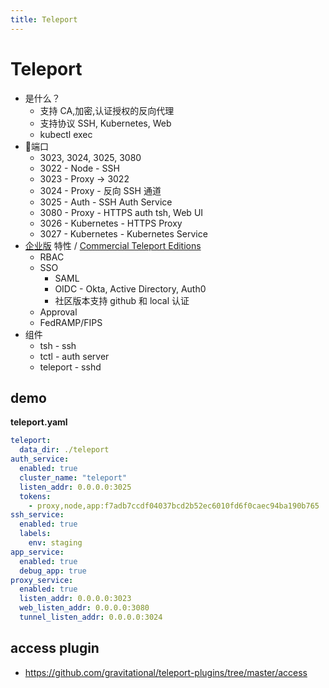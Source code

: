 ```yaml
---
title: Teleport
---
```


# Teleport
* 是什么？
  * 支持 CA,加密,认证授权的反向代理
  * 支持协议 SSH, Kubernetes, Web
  * kubectl exec
* 端口
  * 3023, 3024, 3025, 3080
  * 3022 - Node - SSH
  * 3023 - Proxy -> 3022
  * 3024 - Proxy - 反向 SSH 通道
  * 3025 - Auth - SSH Auth Service
  * 3080 - Proxy - HTTPS auth tsh, Web UI
  * 3026 - Kubernetes - HTTPS Proxy
  * 3027 - Kubernetes - Kubernetes Service
* [企业版](https://goteleport.com/teleport/docs/enterprise/introduction/) 特性 / [Commercial Teleport Editions](https://goteleport.com/teleport/docs/faq/#commercial-teleport-editions)
  * RBAC
  * SSO
    * SAML
    * OIDC - Okta, Active Directory, Auth0
    * 社区版本支持 github 和 local 认证
  * Approval
  * FedRAMP/FIPS
* 组件
  * tsh - ssh
  * tctl - auth server
  * teleport - sshd


## demo

__teleport.yaml__

```yaml
teleport:
  data_dir: ./teleport
auth_service:
  enabled: true
  cluster_name: "teleport"
  listen_addr: 0.0.0.0:3025
  tokens:
    - proxy,node,app:f7adb7ccdf04037bcd2b52ec6010fd6f0caec94ba190b765
ssh_service:
  enabled: true
  labels:
    env: staging
app_service:
  enabled: true
  debug_app: true
proxy_service:
  enabled: true
  listen_addr: 0.0.0.0:3023
  web_listen_addr: 0.0.0.0:3080
  tunnel_listen_addr: 0.0.0.0:3024
```

## access plugin
* https://github.com/gravitational/teleport-plugins/tree/master/access

